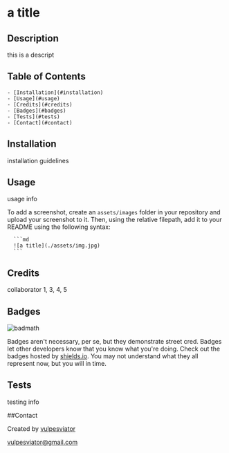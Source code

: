 # a title

  ## Description

  this is a descript

  ## Table of Contents 
  
    - [Installation](#installation)
    - [Usage](#usage)
    - [Credits](#credits)
    - [Badges](#badges)
    - [Tests](#tests)
    - [Contact](#contact)

  ## Installation

  installation guidelines

  ## Usage

  usage info

  To add a screenshot, create an `assets/images` folder in your repository and upload your screenshot to it. Then, using the relative filepath, add it to your README using the following syntax:

      ```md
      ![a title](./assets/img.jpg)
      ```

  ## Credits

  collaborator 1, 3, 4, 5

  

  ## Badges

  ![badmath](https://img.shields.io/github/languages/top/lernantino/badmath)

  Badges aren't necessary, per se, but they demonstrate street cred. Badges let other developers know that you know what you're doing. Check out the badges hosted by [shields.io](https://shields.io/). You may not understand what they all represent now, but you will in time.

  ## Tests

  testing info

  ##Contact

  Created by [vulpesviator](http://github.com/vulpesviator)

  vulpesviator@gmail.com

